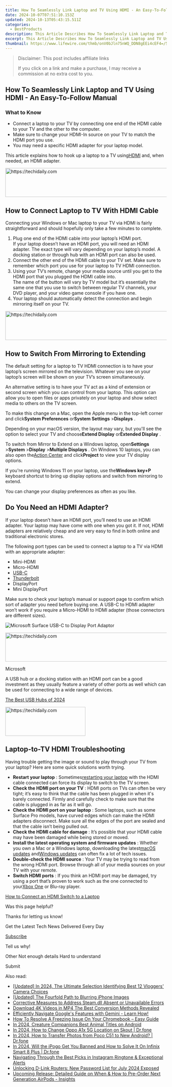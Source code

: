 ```yaml
---
title: How To Seamlessly Link Laptop and TV Using HDMI - An Easy-To-Follow Manual
date: 2024-10-07T07:51:10.153Z
updated: 2024-10-13T05:43:15.511Z
categories:
  - BestProducts
description: This Article Describes How To Seamlessly Link Laptop and TV Using HDMI - An Easy-To-Follow Manual
excerpt: This Article Describes How To Seamlessly Link Laptop and TV Using HDMI - An Easy-To-Follow Manual
thumbnail: https://www.lifewire.com/thmb/onV0bJln75nWQ_DDN8gEEi4cEF4=/540x405/filters:no_upscale():max_bytes(150000):strip_icc():format(webp)/how-to-connect-a-laptop-to-a-tv-via-hdmi-36c83689a60a44898148543f497f5595.jpg
---
```


>  Disclaimer: This post includes affiliate links
>
>  If you click on a link and make a purchase, I may receive a commission at no extra cost to you.
>

## How To Seamlessly Link Laptop and TV Using HDMI - An Easy-To-Follow Manual
### What to Know

* Connect a laptop to your TV by connecting one end of the HDMI cable to your TV and the other to the computer.
* Make sure to change your HDMI-In source on your TV to match the HDMI port you use.
* You may need a specific HDMI adapter for your laptop model.

 This article explains how to hook up a laptop to a TV using[HDMI](https://www.lifewire.com/hdmi-facts-high-definition-multimedia-interface-1847337) and, when needed, an HDMI adapter.

<!-- affiliate ads begin -->
<a href="https://ephamedtechinc.pxf.io/c/5597632/2137228/26400" target="_top" id="2137228">
  <img src="//a.impactradius-go.com/display-ad/26400-2137228" border="0" alt="https://techidaily.com" width="728" height="90"/>
</a>
<img height="0" width="0" src="https://ephamedtechinc.pxf.io/i/5597632/2137228/26400" style="position:absolute;visibility:hidden;" border="0" />
<!-- affiliate ads end -->

## How to Connect Laptop to TV With HDMI Cable

 Connecting your Windows or Mac laptop to your TV via HDMI is fairly straightforward and should hopefully only take a few minutes to complete.

1. Plug one end of the HDMI cable into your laptop’s HDMI port.  
 If your laptop doesn’t have an HDMI port, you will need an HDMI adapter. The exact type will vary depending on your laptop’s model. A docking station or through hub with an HDMI port can also be used.
2. Connect the other end of the HDMI cable to your TV set. Make sure to remember which port you use for your laptop to TV HDMI connection.
3. Using your TV’s remote, change your media source until you get to the HDMI port that you plugged the HDMI cable into.  
 The name of the button will vary by TV model but it’s essentially the same one that you use to switch between regular TV channels, your DVD player, and your video game console if you have one.
4. Your laptop should automatically detect the connection and begin mirroring itself on your TV.

<!-- affiliate ads begin -->
<a href="https://appsumo.8odi.net/c/5597632/2151882/7443" target="_top" id="2151882">
  <img src="//a.impactradius-go.com/display-ad/7443-2151882" border="0" alt="https://techidaily.com" width="600" height="90"/>
</a>
<img height="0" width="0" src="https://appsumo.8odi.net/i/5597632/2151882/7443" style="position:absolute;visibility:hidden;" border="0" />
<!-- affiliate ads end -->

## How to Switch From Mirroring to Extending

 The default setting for a laptop to TV HDMI connection is to have your laptop’s screen mirrored on the television. Whatever you see on your laptop’s screen will be shown on your TV’s screen simultaneously.

 An alternative setting is to have your TV act as a kind of extension or second screen which you can control from your laptop. This option can allow you to open files or apps privately on your laptop and show select media to others on the TV screen.

 To make this change on a Mac, open the Apple menu in the top-left corner and click**System Preferences** or**System Settings** \>**Displays** .

 Depending on your macOS version, the layout may vary, but you'll see the option to select your TV and choose**Extend Display** or**Extended Display** .

 To switch from Mirror to Extend on a Windows laptop, open**Settings** \>**System** \>**Display** \>**Multiple Displays** . On Windows 10 laptops, you can also open the[Action Center](https://www.lifewire.com/the-windows-10-notification-center-what-it-is-and-how-to-use-it-4150756) and click**Project** to view your TV display options.

 If you're running Windows 11 on your laptop, use the**Windows key+P** keyboard shortcut to bring up display options and switch from mirroring to extend.

 You can change your display preferences as often as you like.

## Do You Need an HDMI Adapter?

 If your laptop doesn’t have an HDMI port, you’ll need to use an HDMI adapter. Your laptop may have come with one when you got it. If not, HDMI adapters are relatively cheap and are very easy to find in both online and traditional electronic stores.

 The following port types can be used to connect a laptop to a TV via HDMI with an appropriate adapter:

* Mini-HDMI
* Micro-HDMI
* [USB-C](https://www.lifewire.com/usb-c-4149490)
* [Thunderbolt](https://www.lifewire.com/what-is-thunderbolt-832713)
* DisplayPort
* Mini DisplayPort

 Make sure to check your laptop’s manual or support page to confirm which sort of adapter you need before buying one. A USB-C to HDMI adapter won’t work if you require a Micro-HDMI to HDMI adapter (those connectors are different sizes).

![Microsoft Surface USB-C to Display Port Adaptor](https://www.lifewire.com/thmb/EG8o7a47OMIAd4DCm9HRqFj7P38=/1500x0/filters:no_upscale():max_bytes(150000):strip_icc():format(webp)/how-to-connect-a-laptop-to-a-tv-via-hdmi-01-146244f4fab248399f8e9a9ff062d7bc.jpg)

<!-- affiliate ads begin -->
<a href="https://appsumo.8odi.net/c/5597632/2105864/7443" target="_top" id="2105864">
  <img src="//a.impactradius-go.com/display-ad/7443-2105864" border="0" alt="https://techidaily.com" width="728" height="90"/>
</a>
<img height="0" width="0" src="https://appsumo.8odi.net/i/5597632/2105864/7443" style="position:absolute;visibility:hidden;" border="0" />
<!-- affiliate ads end -->

Microsoft

 A USB hub or a docking station with an HDMI port can be a good investment as they usually feature a variety of other ports as well which can be used for connecting to a wide range of devices.

[The Best USB Hubs of 2024](https://www.lifewire.com/best-usb-hubs-4142295)

<!-- affiliate ads begin -->
<a href="https://aligracehair.sjv.io/c/5597632/2135412/19272" target="_top" id="2135412">
  <img src="//a.impactradius-go.com/display-ad/19272-2135412" border="0" alt="https://techidaily.com" width="250" height="90"/>
</a>
<img height="0" width="0" src="https://aligracehair.sjv.io/i/5597632/2135412/19272" style="position:absolute;visibility:hidden;" border="0" />
<!-- affiliate ads end -->

## Laptop-to-TV HDMI Troubleshooting

 Having trouble getting the image or sound to play through your TV from your laptop? Here are some quick solutions worth trying.

* **Restart your laptop** : Sometimes[restarting your laptop](https://www.lifewire.com/why-does-restarting-seem-to-fix-most-computer-problems-2624569) with the HDMI cable connected can force its display to switch to the TV screen.
* **Check the HDMI port on your TV** : HDMI ports on TVs can often be very tight; it’s easy to think that the cable has been plugged in when it's barely connected. Firmly and carefully check to make sure that the cable is plugged in as far as it will go.
* **Check the HDMI port on your laptop** : Some laptops, such as some Surface Pro models, have curved edges which can make the HDMI adapters disconnect. Make sure all the edges of the port are sealed and that the cable isn’t being pulled out.
* **Check the HDMI cable for damage** : It’s possible that your HDMI cable may have been damaged while being stored or moved.
* **Install the latest operating system and firmware updates** : Whether you own a Mac or a Windows laptop, downloading the latest[macOS updates](https://www.lifewire.com/update-macos-macbook-pro-4178508) and[Windows updates](https://www.lifewire.com/what-is-windows-update-2624597) can often fix a lot of tech issues.
* **Double-check the HDMI source** : Your TV may be trying to read from the wrong HDMI port. Browse through all of your media sources on your TV with your remote.
* **Switch HDMI ports** : If you think an HDMI port may be damaged, try using a port that’s proven to work such as the one connected to your[Xbox One](https://www.lifewire.com/xbox-one-buyers-guide-3562291) or Blu-ray player.

[How to Connect an HDMI Switch to a Laptop](https://www.lifewire.com/use-hdmi-switch-with-laptop-5207785)

Was this page helpful?

Thanks for letting us know!

 Get the Latest Tech News Delivered Every Day

[Subscribe](https://www.lifewire.com/#)

Tell us why!

 Other  Not enough details  Hard to understand

 Submit

<ins class="adsbygoogle"
     style="display:block"
     data-ad-format="autorelaxed"
     data-ad-client="ca-pub-7571918770474297"
     data-ad-slot="1223367746"></ins>

<ins class="adsbygoogle"
     style="display:block"
     data-ad-client="ca-pub-7571918770474297"
     data-ad-slot="8358498916"
     data-ad-format="auto"
     data-full-width-responsive="true"></ins>

<span class="atpl-alsoreadstyle">Also read:</span>
<div><ul>
<li><a href="https://youtube-docs.techidaily.com/ed-in-2024-the-ultimate-selection-identifying-best-12-vloggers-camera-choices/"><u>[Updated] In 2024, The Ultimate Selection Identifying Best 12 Vloggers' Camera Choices</u></a></li>
<li><a href="https://some-guidance.techidaily.com/updated-the-fourfold-path-to-blurring-iphone-images/"><u>[Updated] The Fourfold Path to Blurring iPhone Images</u></a></li>
<li><a href="https://techno-recovery.techidaily.com/corrective-measures-to-address-steamdll-absent-or-unavailable-errors/"><u>Corrective Measures to Address Steam.dll Absent or Unavailable Errors</u></a></li>
<li><a href="https://ai-vdieo-software.techidaily.com/download-4k-videos-in-mp4-the-best-conversion-methods-revealed/"><u>Download 4K Videos in MP4 The Best Conversion Methods Revealed</u></a></li>
<li><a href="https://techno-recovery.techidaily.com/efficiently-navigate-googles-features-with-gemini-learn-how/"><u>Efficiently Navigate Google's Features with Gemini - Learn How!</u></a></li>
<li><a href="https://techno-recovery.techidaily.com/how-to-resolve-a-freezing-issue-on-your-chromebook-easy-guide/"><u>How To Resolve A Freezing Issue On Your Chromebook – Easy Guide</u></a></li>
<li><a href="https://screen-video-capture.techidaily.com/in-2024-creature-companions-best-animal-titles-on-android/"><u>In 2024, Creature Companions Best Animal Titles on Android</u></a></li>
<li><a href="https://location-social.techidaily.com/in-2024-how-to-change-oppo-a1x-5g-location-on-skout-drfone-by-drfone-virtual-android/"><u>In 2024, How to Change Oppo A1x 5G Location on Skout | Dr.fone</u></a></li>
<li><a href="https://android-transfer.techidaily.com/in-2024-how-to-transfer-photos-from-poco-c51-to-new-android-drfone-by-drfone-transfer-from-android-transfer-from-android/"><u>In 2024, How to Transfer Photos from Poco C51 to New Android? | Dr.fone</u></a></li>
<li><a href="https://phone-solutions.techidaily.com/in-2024-will-the-ipogo-get-you-banned-and-how-to-solve-it-on-infinix-smart-8-plus-drfone-by-drfone-virtual-android/"><u>In 2024, Will the iPogo Get You Banned and How to Solve It On Infinix Smart 8 Plus | Dr.fone</u></a></li>
<li><a href="https://extra-information.techidaily.com/navigating-through-the-best-picks-in-instagram-ringtone-and-exceptional-alerts/"><u>Navigating Through the Best Picks in Instagram Ringtone & Exceptional Alerts</u></a></li>
<li><a href="https://techno-recovery.techidaily.com/unlocking-d-link-routers-new-password-list-for-july-2024-exposed/"><u>Unlocking D-Link Routers: New Password List for July 2024 Exposed</u></a></li>
<li><a href="https://tech-hub.techidaily.com/upcoming-release-detailed-guide-on-when-and-how-to-pre-order-next-generation-airpods-insights/"><u>Upcoming Release: Detailed Guide on When & How to Pre-Order Next Generation AirPods - Insights</u></a></li>
</ul></div>

